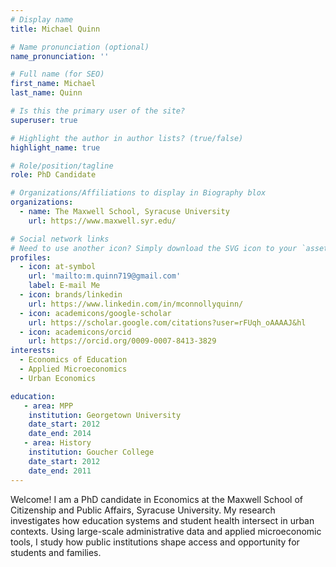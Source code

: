 ```yaml
---
# Display name
title: Michael Quinn

# Name pronunciation (optional)
name_pronunciation: ''

# Full name (for SEO)
first_name: Michael
last_name: Quinn

# Is this the primary user of the site?
superuser: true

# Highlight the author in author lists? (true/false)
highlight_name: true

# Role/position/tagline
role: PhD Candidate

# Organizations/Affiliations to display in Biography blox
organizations:
  - name: The Maxwell School, Syracuse University
    url: https://www.maxwell.syr.edu/

# Social network links
# Need to use another icon? Simply download the SVG icon to your `assets/media/icons/` folder.
profiles:
  - icon: at-symbol
    url: 'mailto:m.quinn719@gmail.com'
    label: E-mail Me
  - icon: brands/linkedin
    url: https://www.linkedin.com/in/mconnollyquinn/
  - icon: academicons/google-scholar
    url: https://scholar.google.com/citations?user=rFUqh_oAAAAJ&hl
  - icon: academicons/orcid
    url: https://orcid.org/0009-0007-8413-3829
interests:
  - Economics of Education
  - Applied Microeconomics
  - Urban Economics

education:
   - area: MPP
    institution: Georgetown University
    date_start: 2012
    date_end: 2014
   - area: History
    institution: Goucher College
    date_start: 2012
    date_end: 2011
---
```


Welcome! I am a PhD candidate in Economics at the Maxwell School of Citizenship and Public Affairs, Syracuse University. My research investigates how education systems and student health intersect in urban contexts. Using large-scale administrative data and applied microeconomic tools, I study how public institutions shape access and opportunity for students and families.

